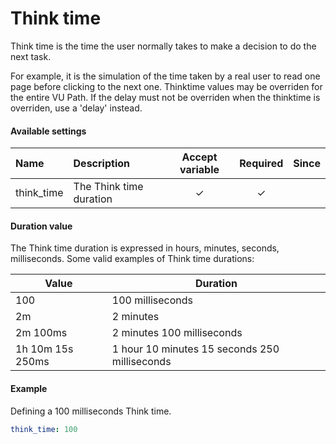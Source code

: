 # Think time
Think time is the time the user normally takes to make a decision to do the next task.

For example, it is the simulation of the time taken by a real user to read one page before clicking to the next one.
Thinktime values may be overriden for the entire VU Path. If the delay must not be overriden when the thinktime is overriden, use a 'delay' instead.

#### Available settings
| Name        | Description                                 | Accept variable  | Required | Since |
|:----------- |:------------------------------------------- |:----------------:|:--------:|:-----:|
| think_time  | The Think time duration                     | &#x2713;         | &#x2713; |       |

#### Duration value
The Think time duration is expressed in hours, minutes, seconds, milliseconds.
Some valid examples of Think time durations:

| Value             | Duration                                      |
| ----------------- | --------------------------------------------- |
| 100               | 100 milliseconds                              |
| 2m                | 2 minutes                                     |
| 2m 100ms          | 2 minutes 100 milliseconds                    |
| 1h 10m 15s 250ms  | 1 hour 10 minutes 15 seconds 250 milliseconds |

#### Example
Defining a 100 milliseconds Think time.
```yaml
think_time: 100
```
